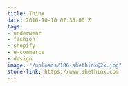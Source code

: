 ```yaml
---
title: Thinx
date: 2016-10-10 07:35:00 Z
tags:
- underwear
- fashion
- shopify
- e-commerce
- design
image: "/uploads/186-shethinx@2x.jpg"
store-link: https://www.shethinx.com
---
```


